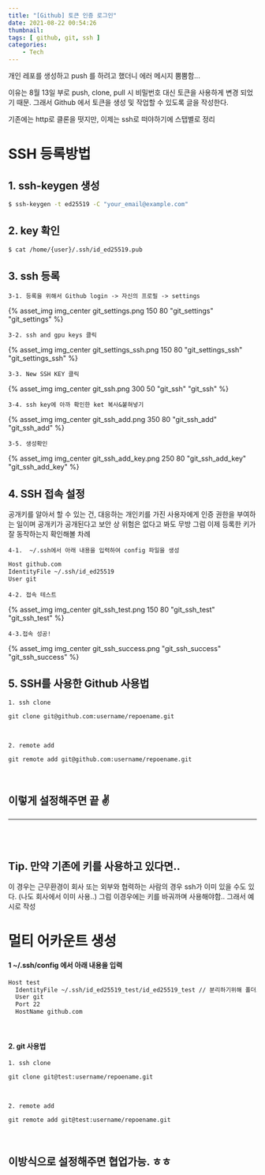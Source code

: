 ```yaml
---
title: "[Github] 토큰 인증 로그인"
date: 2021-08-22 00:54:26
thumbnail: 
tags: [ github, git, ssh ]
categories: 
    - Tech
---
```


개인 레포를 생성하고 push 를 하려고 했더니 에러 메시지 뿜뿜함...

이유는 8월 13일 부로 push, clone, pull 시 비밀번호 대신 토큰을 사용하게 변경 되었기 때문.
그래서 Github 에서 토큰을 생성 및 작업할 수 있도록 글을 작성한다.

기존에는 http로 클론을 떳지만, 이제는 ssh로 떠야하기에 스탭별로 정리

<!-- more -->

<b>SSH 등록방법</b>
=====
## 1. ssh-keygen 생성
```bash
$ ssh-keygen -t ed25519 -C "your_email@example.com" 
```

## 2. key 확인
```bash
$ cat /home/{user}/.ssh/id_ed25519.pub
```

## 3. ssh 등록
    3-1. 등록을 위해서 Github login -> 자신의 프로필 -> settings

{% asset_img img_center git_settings.png 150 80 "git_settings" "git_settings" %}
<br />

    3-2. ssh and gpu keys 클릭

{% asset_img img_center git_settings_ssh.png 150 80 "git_settings_ssh" "git_settings_ssh" %}
<br />

    3-3. New SSH KEY 클릭

{% asset_img img_center git_ssh.png 300 50 "git_ssh" "git_ssh" %}
<br />

    3-4. ssh key에 아까 확인한 ket 복사&붙혀넣기

{% asset_img img_center git_ssh_add.png 350 80 "git_ssh_add" "git_ssh_add" %}
<br />

    3-5. 생성확인 

{% asset_img img_center git_ssh_add_key.png 250 80 "git_ssh_add_key" "git_ssh_add_key" %}
<br />

## 4. SSH 접속 설정
 공개키를 알아서 할 수 있는 건, 대응하는 개인키를 가진 사용자에게 인증 권한을 부여하는 일이며
 공개키가 공개된다고 보안 상 위험은 없다고 봐도 무방 그럼 이제 등록한 키가 잘 동작하는지 확인해볼 차례

    4-1.  ~/.ssh에서 아래 내용을 입력하여 config 파일을 생성

```bash
Host github.com
IdentityFile ~/.ssh/id_ed25519
User git
```

    4-2. 접속 테스트

{% asset_img img_center git_ssh_test.png 150 80 "git_ssh_test" "git_ssh_test" %}
<br />

    4-3.접속 성공!

{% asset_img img_center git_ssh_success.png "git_ssh_success" "git_ssh_success" %}
<br />

## 5. SSH를 사용한 Github 사용법

    1. ssh clone

```
git clone git@github.com:username/repoename.git
```
<br />

    2. remote add

```
git remote add git@github.com:username/repoename.git
```
<br />

## 이렇게 설정해주면 끝 ✌

--------------------

<br /><br />

## Tip. 만약 기존에 키를 사용하고 있다면..
 이 경우는 근무환경이 회사 또는 외부와 협력하는 사람의 경우 ssh가 이미 있을 수도 있다. (나도 회사에서 이미 사용..)
 그럼 이경우에는 키를 바궈까며 사용해야함.. 그래서 예시로 작성

멀티 어카운트 생성
=====

#### 1 ~/.ssh/config 에서 아래 내용을 입력

```bash
Host test
  IdentityFile ~/.ssh/id_ed25519_test/id_ed25519_test // 분리하기위해 폴더로 나눠서 사용
  User git
  Port 22
  HostName github.com
```
<br />

#### 2. git 사용법


    1. ssh clone

```
git clone git@test:username/repoename.git
```
<br />

    2. remote add

```
git remote add git@test:username/repoename.git
```
<br />

## 이방식으로 설정해주면 협업가능. ㅎㅎ